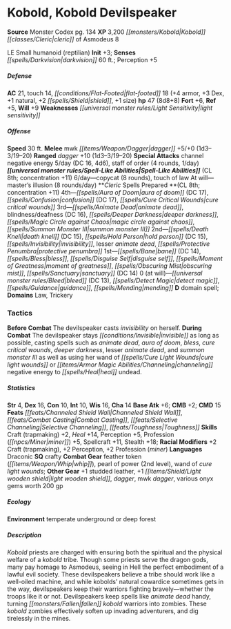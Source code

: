 ﻿---
cssclass: [monsters]
title1: Kobold, Kobold Devilspeaker
title2: Kobold Devilspeaker
CR: 7
sources:
- name: Monster Codex
  page: 134
  link: http://paizo.com/products/btpy9926?Pathfinder-Roleplaying-Game-Monster-Codex
XP: 3200
race: Kobold
classes:
- cleric of Asmodeus 8
alignment: LE
size: Small
type: humanoid
subtypes:
- reptilian
initiative:
  bonus: 3
senses:
  darkvision: 60
AC:
  AC: 21
  touch: 14
  flat_footed: 18
  components:
    armor: 4
    dex: 3
    natural: 1
    shield: 2
    size: 1
HP:
  HP: 47
  long: 8d8+8
saves:
  fort: 6
  ref: 5
  will: 9
weaknesses:
- light sensitivity
speeds:
  base: 30
attacks:
  melee:
  - - text: mwk dagger +5/+0 (1d3-3/19-20)
      entries:
      - - damage: 1d3-3
          crit_range: 19-20
      attack: mwk dagger
      bonus:
      - 5
      - 0
  ranged:
  - - text: dagger +10 (1d3-3/19-20)
      entries:
      - - damage: 1d3-3
          crit_range: 19-20
      attack: dagger
      bonus:
      - 10
  special:
  - channel negative energy 5/day (DC 16, 4d6)
  - staff of order (4 rounds, 1/day)
spell_like_abilities:
  entries:
  - name: copycat
    source: default
    freq: 6/day
    other: 8 rounds
  - name: touch of law
    source: default
    freq: 6/day
  - name: master's illusion
    source: default
    freq: At will
    other: 8 rounds/day
  sources:
  - name: default
    CL: 8
    concentration: 11
spells:
  entries:
  - superscripts:
    - UM
    name: aura of doom
    source: Cleric
    level: 4
    DC: 17
  - is_domain_spell: true
    name: confusion
    source: Cleric
    level: 4
    DC: 17
  - name: cure critical wounds
    source: Cleric
    level: 4
  - name: animate dead
    source: Cleric
    level: 3
  - name: blindness/deafness
    source: Cleric
    level: 3
    DC: 16
  - name: deeper darkness
    source: Cleric
    level: 3
  - is_domain_spell: true
    name: magic circle against chaos
    source: Cleric
    level: 3
  - name: summon monster III
    source: Cleric
    level: 3
  - name: death knell
    source: Cleric
    level: 2
    DC: 15
  - name: hold person
    source: Cleric
    level: 2
    DC: 15
  - is_domain_spell: true
    name: invisibility
    source: Cleric
    level: 2
  - superscripts:
    - UM
    name: lesser animate dead
    source: Cleric
    level: 2
  - superscripts:
    - UM
    name: protective penumbra
    source: Cleric
    level: 2
  - name: bane
    source: Cleric
    level: 1
    DC: 14
  - name: bless
    source: Cleric
    level: 1
  - is_domain_spell: true
    name: disguise self
    source: Cleric
    level: 1
  - superscripts:
    - UC
    name: moment of greatness
    source: Cleric
    level: 1
  - name: obscuring mist
    source: Cleric
    level: 1
  - name: sanctuary
    source: Cleric
    level: 1
    DC: 14
  - name: bleed
    source: Cleric
    level: 0
    DC: 13
  - name: detect magic
    source: Cleric
    level: 0
  - name: guidance
    source: Cleric
    level: 0
  - name: mending
    source: Cleric
    level: 0
  sources:
  - name: Cleric
    type: prepared
    CL: 8
    concentration: 11
    slots:
      0: at-will
    domains:
    - law
    - trickery
tactics:
  Before Combat: The devilspeaker casts invisibility on herself.
  During Combat: The devilspeaker stays invisible as long as possible, casting spells
    such as animate dead, aura of doom, bless, cure critical wounds, deeper darkness,
    lesser animate dead, and summon monster III as well as using her wand of cure
    light wounds or channeling negative energy to heal undead.
ability_scores:
  STR: 4
  DEX: 16
  CON: 10
  INT: 10
  WIS: 16
  CHA: 14
BAB: 6
CMB: 2
CMD: 15
feats:
- name: Channeled Shield Wall
- name: Combat Casting
- name: Selective Channeling
- name: Toughness
skills:
  Craft (trapmaking): 2
  Heal: 14
  Perception: 5
  Profession (miner): 5
  Spellcraft: 11
  Stealth: 18
  _racial_mods:
    Craft (trapmaking):
      _: 2
    Perception:
      _: 2
    Profession (miner):
      _: 2
languages:
- Draconic
special_qualities:
- crafty
gear:
  combat:
  - feather token (whip)
  - pearl of power (2nd level)
  - wand of cure light wounds
  other:
  - +1 studded leather
  - +1 light wooden shield
  - dagger
  - mwk dagger
  - various onyx gems worth 200 gp
ecology:
  environment: temperate underground or deep forest
desc_long: Kobold priests are charged with ensuring both the spiritual and the physical
  welfare of a kobold tribe. Though some priests serve the dragon gods, many pay homage
  to Asmodeus, seeing in Hell the perfect embodiment of a lawful evil society. These
  devilspeakers believe a tribe should work like a well-oiled machine, and while kobolds'
  natural cowardice sometimes gets in the way, devilspeakers keep their warriors fighting
  bravely-whether the troops like it or not. Devilspeakers keep spells like animate
  dead handy, turning fallen kobold warriors into zombies. These kobold zombies effectively
  soften up invading adventurers, and dig tirelessly in the mines.

---

# Kobold, Kobold Devilspeaker

**Source** Monster Codex pg. 134
**XP** 3,200
_[[monsters/Kobold|Kobold]]_ _[[classes/Cleric|cleric]]_ of Asmodeus 8

LE Small humanoid (reptilian)
**Init** +3; **Senses** _[[spells/Darkvision|darkvision]]_ 60 ft.; Perception +5

##### Defense

**AC** 21, touch 14, _[[conditions/Flat-Footed|flat-footed]]_ 18 (+4 armor, +3 Dex, +1 natural, +2 _[[spells/Shield|shield]]_, +1 size)
**hp** 47 (8d8+8)
**Fort** +6, **Ref** +5, **Will** +9
**Weaknesses** _[[universal monster rules/Light Sensitivity|light sensitivity]]_

##### Offense
**Speed** 30 ft.
**Melee** mwk _[[items/Weapon/Dagger|dagger]]_ +5/+0 (1d3–3/19–20)
**Ranged** _dagger_ +10 (1d3–3/19–20)
**Special Attacks** channel negative energy 5/day (DC 16, 4d6), staff of order (4 rounds, 1/day)
**_[[universal monster rules/Spell-Like Abilities|Spell-Like Abilities]]_** (CL 8th; concentration +11)
6/day—copycat (8 rounds), touch of law
At will—master’s illusion (8 rounds/day)
**_Cleric_ Spells Prepared **(CL 8th; concentration +11)
4th—_[[spells/Aura of Doom|aura of doom]]_ (DC 17), _[[spells/Confusion|confusion]]_ (DC 17), _[[spells/Cure Critical Wounds|cure critical wounds]]_
3rd—_[[spells/Animate Dead|animate dead]]_, blindness/deafness (DC 16), _[[spells/Deeper Darkness|deeper darkness]]_, _[[spells/Magic Circle against Chaos|magic circle against chaos]]_, _[[spells/Summon Monster III|summon monster III]]_
2nd—_[[spells/Death Knell|death knell]]_ (DC 15), _[[spells/Hold Person|hold person]]_ (DC 15), _[[spells/Invisibility|invisibility]]_, lesser _animate dead_, _[[spells/Protective Penumbra|protective penumbra]]_
1st—_[[spells/Bane|bane]]_ (DC 14), _[[spells/Bless|bless]]_, _[[spells/Disguise Self|disguise self]]_, _[[spells/Moment of Greatness|moment of greatness]]_, _[[spells/Obscuring Mist|obscuring mist]]_, _[[spells/Sanctuary|sanctuary]]_ (DC 14)
0 (at will)—_[[universal monster rules/Bleed|bleed]]_ (DC 13), _[[spells/Detect Magic|detect magic]]_, _[[spells/Guidance|guidance]]_, _[[spells/Mending|mending]]_
**D** domain spell; **Domains** Law, Trickery

### Tactics

**Before Combat** The devilspeaker casts _invisibility_ on herself.
 **During Combat** The devilspeaker stays _[[conditions/Invisible|invisible]]_ as long as possible, casting spells such as _animate dead_, _aura of doom_, _bless_, _cure critical wounds_, _deeper darkness_, lesser _animate dead_, and _summon monster III_ as well as using her wand of _[[spells/Cure Light Wounds|cure light wounds]]_ or _[[items/Armor Magic Abilities/Channeling|channeling]]_ negative energy to _[[spells/Heal|heal]]_ undead.

##### Statistics
**Str** 4, **Dex** 16, **Con** 10, **Int** 10, **Wis** 16, **Cha** 14
**Base Atk** +6; **CMB** +2; **CMD** 15
**Feats** _[[feats/Channeled _Shield_ Wall|Channeled _Shield_ Wall]]_, _[[feats/Combat Casting|Combat Casting]]_, _[[feats/Selective Channeling|Selective Channeling]]_, _[[feats/Toughness|Toughness]]_
**Skills** Craft (trapmaking) +2, _Heal_ +14, Perception +5, Profession (_[[npcs/Miner|miner]]_) +5, Spellcraft +11, Stealth +18; **Racial Modifiers** +2 Craft (trapmaking), +2 Perception, +2 Profession (_miner_)
**Languages** Draconic
**SQ** crafty
**Combat Gear** feather token (_[[items/Weapon/Whip|whip]]_), pearl of power (2nd level), wand of _cure light wounds_; **Other Gear** +1 studded leather, +1 _[[items/Shield/Light wooden shield|light wooden shield]]_, _dagger_, mwk _dagger_, various onyx gems worth 200 gp

##### Ecology

**Environment** temperate underground or deep forest

##### Description

_Kobold_ priests are charged with ensuring both the spiritual and the physical welfare of a _kobold_ tribe. Though some priests serve the dragon gods, many pay homage to Asmodeus, seeing in Hell the perfect embodiment of a lawful evil society. These devilspeakers believe a tribe should work like a well-oiled machine, and while kobolds’ natural cowardice sometimes gets in the way, devilspeakers keep their warriors fighting bravely—whether the troops like it or not. Devilspeakers keep spells like _animate dead_ handy, turning _[[monsters/Fallen|fallen]]_ _kobold_ warriors into zombies. These _kobold_ zombies effectively soften up invading adventurers, and dig tirelessly in the mines.